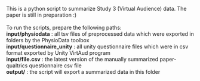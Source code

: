 This is a python script to summarize Study 3 (Virtual Audience) data. The paper is still in preparation :)<br><br>
To run the scripts, prepare the following paths:<br>
<b>input/physiodata</b> : all tsv files of preprocessed data which were exported in folders by the PhysioData toolbox<br>
<b>input/questionnaire_unity</b> : all unity questionnaire files which were in csv format exported by Unity VirtAud program<br>
<b>input/file.csv</b> : the latest version of the manually summarized paper-qualtrics questionnaire csv file<br>
<b>output/</b> : the script will export a summarized data in this folder
